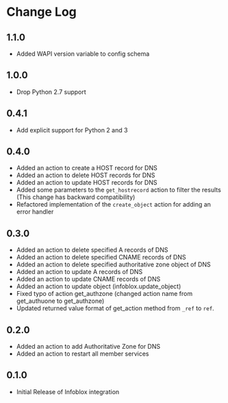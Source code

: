 # Change Log

## 1.1.0

- Added WAPI version variable to config schema
  
## 1.0.0

* Drop Python 2.7 support

## 0.4.1

- Add explicit support for Python 2 and 3

## 0.4.0

- Added an action to create a HOST record for DNS
- Added an action to delete HOST records for DNS
- Added an action to update HOST records for DNS
- Added some parameters to the `get_hostrecord` action to filter the results (This change has backward compatibility)
- Refactored implementation of the `create_object` action for adding an error handler

## 0.3.0

- Added an action to delete specified A records of DNS
- Added an action to delete specified CNAME records of DNS
- Added an action to delete specified authoritative zone object of DNS
- Added an action to update A records of DNS
- Added an action to update CNAME records of DNS
- Added an action to update object (infoblox.update_object)
- Fixed typo of action get_authzone (changed action name from get_authuone to get_authzone)
- Updated returned value format of get_action method from `_ref` to `ref`.

## 0.2.0

- Added an action to add Authoritative Zone for DNS
- Added an action to restart all member services

## 0.1.0

- Initial Release of Infoblox integration
